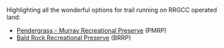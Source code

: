 Highlighting all the wonderful options for trail running on RRGCC operated land:

* [Pendergrass - Murray Recreational Preserve](https://rrgcc.org/rrg-info/pmrp/ "Click Here!") (PMRP)
* [Bald Rock Recreational Preserve](https://rrgcc.org/rrg-info/brrp/ "Click Me!") (BRRP)
